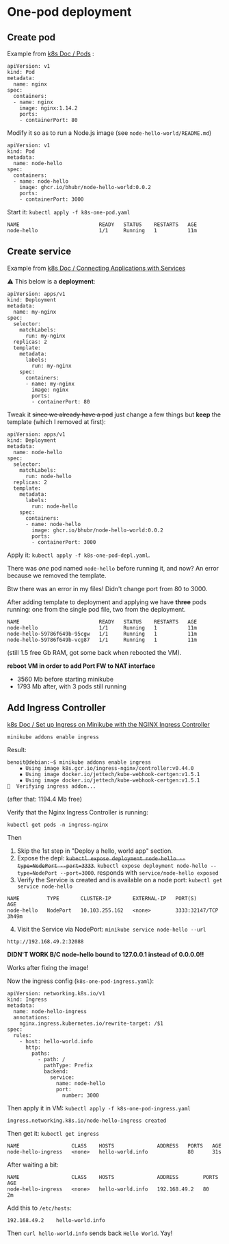 # One-pod deployment

## Create pod

Example from [k8s Doc / Pods](https://kubernetes.io/docs/concepts/workloads/pods/) :

```
apiVersion: v1
kind: Pod
metadata:
  name: nginx
spec:
  containers:
  - name: nginx
    image: nginx:1.14.2
    ports:
    - containerPort: 80
```

Modify it so as to run a Node.js image (see `node-hello-world/README.md`)

```
apiVersion: v1
kind: Pod
metadata:
  name: node-hello
spec:
  containers:
  - name: node-hello
    image: ghcr.io/bhubr/node-hello-world:0.0.2
    ports:
    - containerPort: 3000
```

Start it: `kubectl apply -f k8s-one-pod.yaml`

```
NAME                          READY   STATUS    RESTARTS   AGE
node-hello                    1/1     Running   1          11m
```

## Create service

Example from [k8s Doc / Connecting Applications with Services](https://kubernetes.io/docs/concepts/services-networking/connect-applications-service/)

:warning: This below is a **deployment**:

```
apiVersion: apps/v1
kind: Deployment
metadata:
  name: my-nginx
spec:
  selector:
    matchLabels:
      run: my-nginx
  replicas: 2
  template:
    metadata:
      labels:
        run: my-nginx
    spec:
      containers:
      - name: my-nginx
        image: nginx
        ports:
        - containerPort: 80
```

Tweak it ~~since we already have a pod~~ just change a few things but **keep** the template (which I removed at first):

```
apiVersion: apps/v1
kind: Deployment
metadata:
  name: node-hello
spec:
  selector:
    matchLabels:
      run: node-hello
  replicas: 2
  template:
    metadata:
      labels:
        run: node-hello
    spec:
      containers:
      - name: node-hello
        image: ghcr.io/bhubr/node-hello-world:0.0.2
        ports:
        - containerPort: 3000
```

Apply it: `kubectl apply -f k8s-one-pod-depl.yaml`.

There was *one* pod named `node-hello` before running it, and now? An error because we removed the template.

Btw there was an error in my files! Didn't change port from 80 to 3000.

After adding template to deployment and applying we have **three** pods running: one from the single pod file, two from the deployment.

```
NAME                          READY   STATUS    RESTARTS   AGE
node-hello                    1/1     Running   1          11m
node-hello-59786f649b-95cgw   1/1     Running   1          11m
node-hello-59786f649b-vcg87   1/1     Running   1          11m
```

(still 1.5 free Gb RAM, got some back when rebooted the VM).

**reboot VM in order to add Port FW to NAT interface**

* 3560 Mb before starting minikube
* 1793 Mb after, with 3 pods still running

## Add Ingress Controller

[k8s Doc / Set up Ingress on Minikube with the NGINX Ingress Controller](https://kubernetes.io/docs/tasks/access-application-cluster/ingress-minikube/)

```
minikube addons enable ingress
```

Result:

```
benoit@debian:~$ minikube addons enable ingress
    ▪ Using image k8s.gcr.io/ingress-nginx/controller:v0.44.0
    ▪ Using image docker.io/jettech/kube-webhook-certgen:v1.5.1
    ▪ Using image docker.io/jettech/kube-webhook-certgen:v1.5.1
🔎  Verifying ingress addon...
```

(after that: 1194.4 Mb free)

Verify that the Nginx Ingress Controller is running:

```
kubectl get pods -n ingress-nginx
```

Then

1. Skip the 1st step in "Deploy a hello, world app" section.
2. Expose the depl: ~~`kubectl expose deployment node-hello --type=NodePort --port=3333`~~. `kubectl expose deployment node-hello --type=NodePort --port=3000`. responds with `service/node-hello exposed`
3. Verify the Service is created and is available on a node port: `kubectl get service node-hello`

```
NAME         TYPE       CLUSTER-IP       EXTERNAL-IP   PORT(S)          AGE
node-hello   NodePort   10.103.255.162   <none>        3333:32147/TCP   3h49m
```

4. Visit the Service via NodePort: `minikube service node-hello --url`

```
http://192.168.49.2:32088
```

**DIDN'T WORK B/C node-hello bound to 127.0.0.1 instead of 0.0.0.0!!**

Works after fixing the image!

Now the ingress config (`k8s-one-pod-ingress.yaml`):

```
apiVersion: networking.k8s.io/v1
kind: Ingress
metadata:
  name: node-hello-ingress
  annotations:
    nginx.ingress.kubernetes.io/rewrite-target: /$1
spec:
  rules:
    - host: hello-world.info
      http:
        paths:
          - path: /
            pathType: Prefix
            backend:
              service:
                name: node-hello
                port:
                  number: 3000
```

Then apply it in VM: `kubectl apply -f k8s-one-pod-ingress.yaml`

```
ingress.networking.k8s.io/node-hello-ingress created
```

Then get it: `kubectl get ingress`

```
NAME                 CLASS    HOSTS              ADDRESS   PORTS   AGE
node-hello-ingress   <none>   hello-world.info             80      31s
```

After waiting a bit:

```
NAME                 CLASS    HOSTS              ADDRESS        PORTS   AGE
node-hello-ingress   <none>   hello-world.info   192.168.49.2   80      2m
```

Add this to `/etc/hosts`:

```
192.168.49.2    hello-world.info
```

Then `curl hello-world.info` sends back `Hello World`. Yay!
